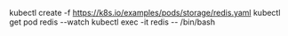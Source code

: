 kubectl create -f https://k8s.io/examples/pods/storage/redis.yaml
kubectl get pod redis --watch
kubectl exec -it redis -- /bin/bash
